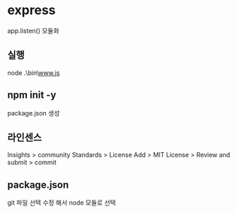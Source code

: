 # express

app.listen() 모듈화

## 실행
node .\bin\www.js 


## npm init -y

package.json 생성

## 라인센스
Insights > community Standards > License Add > MIT License > Review and submit > commit


## package.json
git 파일 선택 수정 해서 node 모듈로 선택
